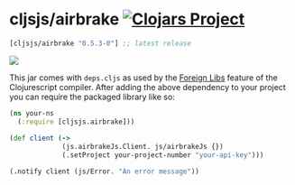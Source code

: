 # cljsjs/airbrake [![Clojars Project](https://img.shields.io/clojars/v/cljsjs/airbrake.svg)](https://clojars.org/cljsjs/airbrake)

[](dependency)
```clojure
[cljsjs/airbrake "0.5.3-0"] ;; latest release
```
[](/dependency)

<img src="http://clojars.org/cljsjs/airbrake/latest-version.svg">

This jar comes with `deps.cljs` as used by the [Foreign Libs][flibs] feature
of the Clojurescript compiler. After adding the above dependency to your project
you can require the packaged library like so:


```clojure
(ns your-ns
  (:require [cljsjs.airbrake]))
  
(def client (->
             (js.airbrakeJs.Client. js/airbrakeJs {})
             (.setProject your-project-number "your-api-key")))

(.notify client (js/Error. "An error message"))
 
```


[flibs]: https://github.com/clojure/clojurescript/wiki/Packaging-Foreign-Dependencies
